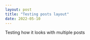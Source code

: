 ```yaml
---
layout: post
title: "Testing posts layout"
date: 2022-05-10
---
```


Testing how it looks with multiple posts
